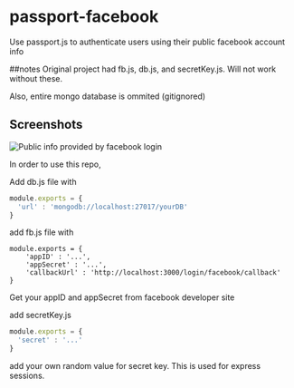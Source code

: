 # passport-facebook
Use passport.js to authenticate users using their public facebook account info

##notes
Original project had fb.js, db.js, and secretKey.js. Will not work without these.

Also, entire mongo database is ommited (gitignored)

## Screenshots
![Public info provided by facebook login](http://i.imgur.com/hQcSjKg.png)

In order to use this repo,

Add db.js file with 

```javascript
module.exports = {
  'url' : 'mongodb://localhost:27017/yourDB'
}
```

add fb.js file with 

```
module.exports = {
	'appID' : '...',
	'appSecret' : '...',
	'callbackUrl' : 'http://localhost:3000/login/facebook/callback'
}
```

Get your appID and appSecret from facebook developer site

add secretKey.js

```javascript
module.exports = {
  'secret' : '...'
}
```

add your own random value for secret key.
This is used for express sessions.
